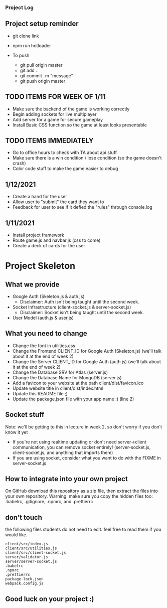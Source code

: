 ### Project Log 

## Project setup reminder
- git clone link
- npm run hotloader

- To push
  - git pull origin master
  - git add .
  - git commit -m "message"
  - git push origin master

## TODO ITEMS FOR WEEK OF 1/11

- Make sure the backend of the game is working correctly
- Begin adding sockets for live multiplayer
- Add server for a game for secure gameplay
- Install Basic CSS function so the game at least looks presentable

## TODO ITEMS IMMEDIATELY

- Go to office hours to check with TA about api stuff
- Make sure there is a win condition / lose condition (so the game doesn't crash)
- Color code stuff to make the game easier to debug

## 1/12/2021

- Create a hand for the user
- Allow user to "submit" the card they want to
- Feedback for user to see if it defied the "rules" through console.log

## 1/11/2021

- Install project framework
- Route game.js and navbar.js (css to come)
- Create a deck of cards for the user



# Project Skeleton

## What we provide

- Google Auth (Skeleton.js & auth.js)
  - Disclaimer: Auth isn't being taught until the second week.
- Socket Infrastructure (client-socket.js & server-socket.js)
  - Disclaimer: Socket isn't being taught until the second week.
- User Model (auth.js & user.js)

## What you need to change

- Change the font in utilities.css
- Change the Frontend CLIENT_ID for Google Auth (Skeleton.js) (we'll talk about it at the end of week 2)
- Change the Server CLIENT_ID for Google Auth (auth.js) (we'll talk about it at the end of week 2)
- Change the Database SRV for Atlas (server.js)
- Change the Database Name for MongoDB (server.js)
- Add a favicon to your website at the path client/dist/favicon.ico
- Update website title in client/dist/index.html
- Update this README file ;)
- Update the package.json file with your app name :) (line 2)

## Socket stuff
Note: we'll be getting to this in lecture in week 2, so don't worry if you don't know it yet

- If you're not using realtime updating or don't need server->client communication, you can remove socket entirely! (server-socket.js, client-socket.js, and anything that imports them)
- If you are using socket, consider what you want to do with the FIXME in server-socket.js


## How to integrate into your own project

On GitHub download this repository as a zip file, then extract the files into your own repository.
Warning: make sure you copy the hidden files too: .babelrc, .gitignore, .npmrc, and .prettierrc

## don't touch

the following files students do not need to edit. feel free to read them if you would like.

```
client/src/index.js
client/src/utilities.js
client/src/client-socket.js
server/validator.js
server/server-socket.js
.babelrc
.npmrc
.prettierrc
package-lock.json
webpack.config.js
```

## Good luck on your project :)
